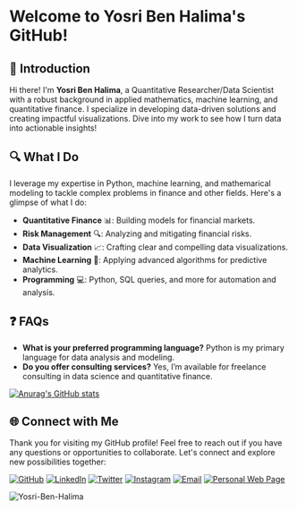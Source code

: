 # Welcome to Yosri Ben Halima's GitHub!

## 👋 Introduction

Hi there! I'm **Yosri Ben Halima**, a Quantitative Researcher/Data Scientist with a robust background in applied mathematics, machine learning, and quantitative finance. I specialize in developing data-driven solutions and creating impactful visualizations. Dive into my work to see how I turn data into actionable insights!

## 🔍 What I Do

I leverage my expertise in Python, machine learning, and mathemarical modeling to tackle complex problems in finance and other fields. Here's a glimpse of what I do:

- **Quantitative Finance** 📊: Building models for financial markets.
- **Risk Management** 🔍: Analyzing and mitigating financial risks.
- **Data Visualization** 📈: Crafting clear and compelling data visualizations.
- **Machine Learning** 🤖: Applying advanced algorithms for predictive analytics.
- **Programming** 💻: Python, SQL queries, and more for automation and analysis.

## ❓ FAQs

- **What is your preferred programming language?** Python is my primary language for data analysis and modeling.
- **Do you offer consulting services?** Yes, I’m available for freelance consulting in data science and quantitative finance.

[![Anurag's GitHub stats](https://github-readme-stats.vercel.app/api?username=Yosri-Ben-Halima&show_icons=true&theme=tokyonight)](https://github.com/anuraghazra/github-readme-stats)

## 🌐 Connect with Me

Thank you for visiting my GitHub profile! Feel free to reach out if you have any questions or opportunities to collaborate. Let's connect and explore new possibilities together:

[![GitHub](https://img.shields.io/badge/GitHub-Yosri--Ben--Halima-black)](https://github.com/Yosri-Ben-Halima)
[![LinkedIn](https://img.shields.io/badge/LinkedIn-Yosri%20Ben%20Halima-blue)](https://www.linkedin.com/in/yosri-ben-halima-3553a9221/)
[![Twitter](https://img.shields.io/badge/Facebook-@Yosry%20Ben%20Hlima-navy)](https://www.facebook.com/NottherealYxsry)
[![Instagram](https://img.shields.io/badge/Instagram-@yosrybh-orange)](https://www.instagram.com/yosrybh/)
[![Email](https://img.shields.io/badge/Email-yosri.benhalima@ept.ucar.tn-white)](yosri.benhalima@ept.ucar.tn)
[![Personal Web Page](https://img.shields.io/badge/Personal%20Web%20Page-Visit%20Now-green)](https://personal-web-page-yosribenhlima.streamlit.app/)

<p align="left"> <img src="https://komarev.com/ghpvc/?username=Yosri-Ben-Halima&label=Profile%20views&color=0e75b6&style=flat" alt="Yosri-Ben-Halima" /> </p>
